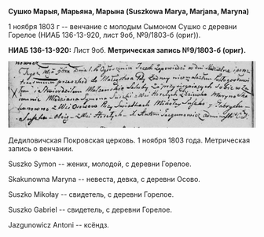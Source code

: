 **Сушко Марыя, Марьяна, Марына (Suszkowa Marya, Marjana, Maryna)**

1 ноября 1803 г -- венчание с молодым Сымоном Сушко с деревни Горелое
(НИАБ 136-13-920, лист 9об, №9/1803-б (ориг)).

**НИАБ 136-13-920:** Лист 9об. **Метрическая запись №9/1803-б (ориг).**

![](./media/a85bab5b9f6f04d0a169e505f8829a2a5c0d93a3.png)

Дедиловичская Покровская церковь. 1 ноября 1803 года. Метрическая запись
о венчании.

Suszko Symon -- жених, молодой, с деревни Горелое.

Skakunowna Maryna -- невеста, девка, с деревни Осовo.

Suszko Mikołay -- свидетель, с деревни Горелое.

Suszko Gabriel -- свидетель, с деревни Горелое.

Jazgunowicz Antoni -- ксёндз.
